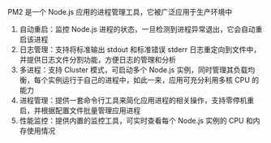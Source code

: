 PM2 是一个 Node.js 应用的进程管理工具，它被广泛应用于生产环境中

1. 自动重启：监控 Node.js 进程的状态，一旦检测到进程异常退出，它会自动重启该进程
2. 日志管理：支持将标准输出 stdout 和标准错误 stderr 日志重定向到文件中，并提供日志文件分割功能，方便日志的管理和分析
3. 多进程：支持 Cluster 模式，可启动多个 Node.js 实例，同时管理其负载均衡，每个实例运行于自己的进程中，如此一来，应用可充分利用多核 CPU 的能力
4. 进程管理：提供一套命令行工具来简化应用进程的相关操作，支持零停机重启，并根据配置文件批量管理应用进程
5. 性能监控：提供内置的监控工具，可实时查看每个 Node.js 实例的 CPU 和内存使用情况 
